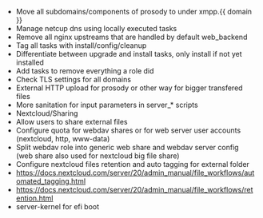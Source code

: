 * Move all subdomains/components of prosody to under xmpp.{{ domain }}
* Manage netcup dns using locally executed tasks
* Remove all nginx upstreams that are handled by default web_backend
* Tag all tasks with install/config/cleanup
 * Differentiate between upgrade and install tasks, only install if not yet installed
* Add tasks to remove everything a role did
* Check TLS settings for all domains
* External HTTP upload for prosody or other way for bigger transfered files
* More sanitation for input parameters in server_* scripts
* Nextcloud/Sharing
 * Allow users to share external files
 * Configure quota for webdav shares or for web server user accounts (nextcloud, http, www-data)
 * Split webdav role into generic web share and webdav server config (web share also used for nextcloud big file share)
 * Configure nextcloud files retention and auto tagging for external folder
  * https://docs.nextcloud.com/server/20/admin_manual/file_workflows/automated_tagging.html
  * https://docs.nextcloud.com/server/20/admin_manual/file_workflows/retention.html
* server-kernel for efi boot
